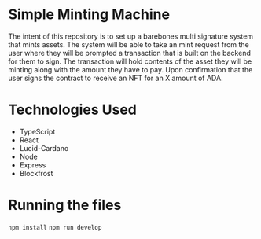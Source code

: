 # Simple Minting Machine

The intent of this repository is to set up a barebones multi signature system that mints assets. The system will be able to take an mint request
from the user where they will be prompted a transaction that is built on the backend for them to sign. The transaction will hold contents of 
the asset they will be minting along with the amount they have to pay. Upon confirmation that the user signs the contract to receive an NFT 
for an X amount of ADA. 

# Technologies Used
- TypeScript
- React
- Lucid-Cardano
- Node
- Express
- Blockfrost

# Running the files 
``` npm install ```
``` npm run develop ```